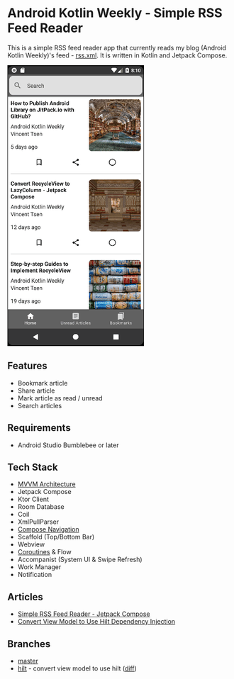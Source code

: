 # Android Kotlin Weekly - Simple RSS Feed Reader

This is a simple RSS feed reader app that currently reads my blog (Android Kotlin Weekly)'s feed - [rss.xml](https://vtsen.hashnode.dev/rss.xml). It is written in Kotlin and Jetpack Compose.

![](screenshots/Android_News_Overview.gif)

## Features
- Bookmark article
- Share article
- Mark article as read / unread
- Search articles

## Requirements
- Android Studio Bumblebee or later

## Tech Stack
- [MVVM Architecture](https://vtsen.hashnode.dev/mvc-vs-mvp-vs-mvvm-design-patterns)
- Jetpack Compose
- Ktor Client
- Room Database
- Coil
- XmlPullParser
- [Compose Navigation](https://vtsen.hashnode.dev/simple-jetpack-compose-navigation-example)
- Scaffold (Top/Bottom Bar)
- Webview
- [Coroutines](https://vtsen.hashnode.dev/kotlin-coroutines-basics-simple-android-app-demo) & Flow
- Accompanist (System UI & Swipe Refresh)
- Work Manager
- Notification

## Articles
- [Simple RSS Feed Reader - Jetpack Compose](https://vtsen.hashnode.dev/simple-rss-feed-reader-jetpack-compose)
- [Convert View Model to Use Hilt Dependency Injection](https://vtsen.hashnode.dev/convert-view-model-to-use-hilt-dependency-injection)

## Branches
- [master](https://github.com/vinchamp77/AndroidNews)
- [hilt](https://github.com/vinchamp77/AndroidNews/tree/hilt) - convert view model to use hilt ([diff](https://github.com/vinchamp77/AndroidNews/compare/129e75036178fa2427e7283a605ada6e7fa27325..a23b2dfc36447be82339fb26d9a3e1a36108fb4a)) 

